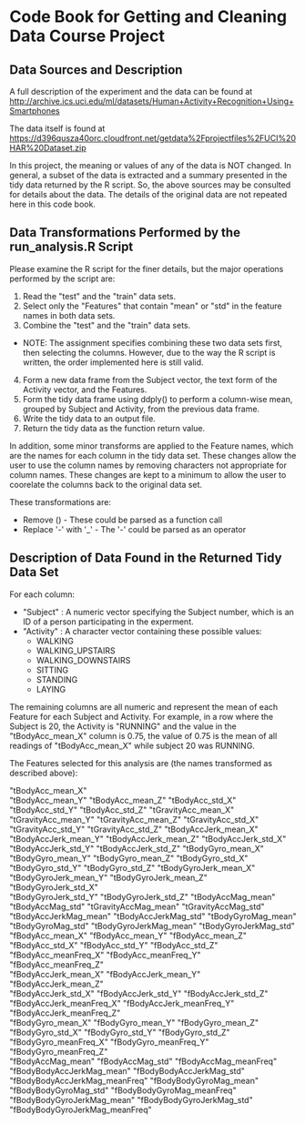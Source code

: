 # Code Book for Getting and Cleaning Data Course Project

## Data Sources and Description
A full description of the experiment and the data can be found at http://archive.ics.uci.edu/ml/datasets/Human+Activity+Recognition+Using+Smartphones

The data itself is found at
https://d396qusza40orc.cloudfront.net/getdata%2Fprojectfiles%2FUCI%20HAR%20Dataset.zip

In this project, the meaning or values of any of the data is NOT changed.  In general, a subset of the data is extracted and a summary presented in the tidy data returned by the R script.  So, the above sources may be consulted for details about the data.  The details of the original data are not repeated here in this code book.

## Data Transformations Performed by the run_analysis.R Script
Please examine the R script for the finer details, but the major operations performed by the script are: 

1. Read the "test" and the "train" data sets.
2. Select only the "Features" that contain "mean" or "std" in the feature names in both data sets.
3. Combine the "test" and the "train" data sets.
  * NOTE: The assignment specifies combining these two data sets first, then selecting the columns.  However, due to the way the R script is written, the order implemented here is still valid.
4. Form a new data frame from the Subject vector, the text form of the Activity vector, and the Features.
5. Form the tidy data frame using ddply() to perform a column-wise mean, grouped by Subject and Activity, from the previous data frame.
6. Write the tidy data to an output file.
7. Return the tidy data as the function return value.

In addition, some minor transforms are applied to the Feature names, which are the names for each column in the tidy data set.  These changes allow the user to use the column names by removing characters not appropriate for column names.  These changes are kept to a minimum to allow the user to coorelate the columns back to the original data set.

These transformations are:

* Remove () - These could be parsed as a function call
* Replace '-' with '_'  - The '-' could be parsed as an operator

## Description of Data Found in the Returned Tidy Data Set

For each column:

* "Subject" : A numeric vector specifying the Subject number, which is an ID of a person participating in the experment.
* "Activity" : A character vector containing these possible values:
  * WALKING
  * WALKING_UPSTAIRS
  * WALKING_DOWNSTAIRS
  * SITTING
  * STANDING
  * LAYING

The remaining columns are all numeric and represent the mean of each Feature for each Subject and Activity.  For example, in a row where the Subject is 20, the Activity is "RUNNING" and the value in the "tBodyAcc_mean_X" column is 0.75, the value of 0.75 is the mean of all readings of "tBodyAcc_mean_X" while subject 20 was RUNNING.

The Features selected for this analysis are (the names transformed as described above):

"tBodyAcc_mean_X"              
"tBodyAcc_mean_Y"               "tBodyAcc_mean_Z"               "tBodyAcc_std_X"               
"tBodyAcc_std_Y"                "tBodyAcc_std_Z"                "tGravityAcc_mean_X"           
"tGravityAcc_mean_Y"            "tGravityAcc_mean_Z"            "tGravityAcc_std_X"            
"tGravityAcc_std_Y"             "tGravityAcc_std_Z"             "tBodyAccJerk_mean_X"          
"tBodyAccJerk_mean_Y"           "tBodyAccJerk_mean_Z"           "tBodyAccJerk_std_X"           
"tBodyAccJerk_std_Y"            "tBodyAccJerk_std_Z"            "tBodyGyro_mean_X"             
"tBodyGyro_mean_Y"              "tBodyGyro_mean_Z"              "tBodyGyro_std_X"              
"tBodyGyro_std_Y"               "tBodyGyro_std_Z"               "tBodyGyroJerk_mean_X"         
"tBodyGyroJerk_mean_Y"          "tBodyGyroJerk_mean_Z"          "tBodyGyroJerk_std_X"          
"tBodyGyroJerk_std_Y"           "tBodyGyroJerk_std_Z"           "tBodyAccMag_mean"             
"tBodyAccMag_std"               "tGravityAccMag_mean"           "tGravityAccMag_std"           
"tBodyAccJerkMag_mean"          "tBodyAccJerkMag_std"           "tBodyGyroMag_mean"            
"tBodyGyroMag_std"              "tBodyGyroJerkMag_mean"         "tBodyGyroJerkMag_std"         
"fBodyAcc_mean_X"               "fBodyAcc_mean_Y"               "fBodyAcc_mean_Z"              
"fBodyAcc_std_X"                "fBodyAcc_std_Y"                "fBodyAcc_std_Z"               
"fBodyAcc_meanFreq_X"           "fBodyAcc_meanFreq_Y"           "fBodyAcc_meanFreq_Z"          
"fBodyAccJerk_mean_X"           "fBodyAccJerk_mean_Y"           "fBodyAccJerk_mean_Z"          
"fBodyAccJerk_std_X"            "fBodyAccJerk_std_Y"            "fBodyAccJerk_std_Z"           
"fBodyAccJerk_meanFreq_X"       "fBodyAccJerk_meanFreq_Y"       "fBodyAccJerk_meanFreq_Z"      
"fBodyGyro_mean_X"              "fBodyGyro_mean_Y"              "fBodyGyro_mean_Z"             
"fBodyGyro_std_X"               "fBodyGyro_std_Y"               "fBodyGyro_std_Z"              
"fBodyGyro_meanFreq_X"          "fBodyGyro_meanFreq_Y"          "fBodyGyro_meanFreq_Z"         
"fBodyAccMag_mean"              "fBodyAccMag_std"               "fBodyAccMag_meanFreq"         
"fBodyBodyAccJerkMag_mean"      "fBodyBodyAccJerkMag_std"       "fBodyBodyAccJerkMag_meanFreq" 
"fBodyBodyGyroMag_mean"         "fBodyBodyGyroMag_std"          "fBodyBodyGyroMag_meanFreq"    
"fBodyBodyGyroJerkMag_mean"     "fBodyBodyGyroJerkMag_std"      "fBodyBodyGyroJerkMag_meanFreq"
> 
> 
